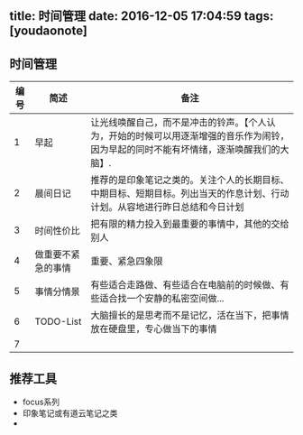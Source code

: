 
title: 时间管理
date: 2016-12-05 17:04:59
tags: [youdaonote]
---

时间管理
---
编号|简述|备注
---|---|---
1| 早起 | 让光线唤醒自己，而不是冲击的铃声。【个人认为，开始的时候可以用逐渐增强的音乐作为闹铃，因为早起的同时不能有坏情绪，逐渐唤醒我们的大脑】.
2 | 晨间日记 | 推荐的是印象笔记之类的。关注个人的长期目标、中期目标、短期目标。列出当天的作息计划、行动计划。从容地进行昨日总结和今日计划
3 | 时间性价比 | 把有限的精力投入到最重要的事情中，其他的交给别人
4 | 做重要不紧急的事情 | 重要、紧急四象限
5 | 事情分情景 | 有些适合走路做、有些适合在电脑前的时候做、有些适合找一个安静的私密空间做...
6 | TODO-List | 大脑擅长的是思考而不是记忆，活在当下，把事情放在硬盘里，专心做当下的事情
7 | |


推荐工具
---
- focus系列
- 印象笔记或有道云笔记之类
- 

